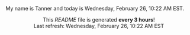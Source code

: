 My name is Tanner and today is Wednesday, February 26, 10:22 AM EST.

<p align="center">This <i>README</i> file is generated <b>every 3 hours</b>!</br>Last refresh: Wednesday, February 26, 10:22 AM EST<br /></p>
